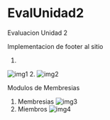 # EvalUnidad2
Evaluacion Unidad 2

Implementacion de footer al sitio

1.
![img1](https://github.com/maxhithub12/EvalUnidad2/assets/111249522/a9b9614c-33c4-4eed-a635-fa31ed928b71)
2.
![img2](https://github.com/maxhithub12/EvalUnidad2/assets/111249522/42045f32-d10f-4c89-ad13-49afb890f634)

Modulos de Membresias
1. Membresias
![img3](https://github.com/maxhithub12/EvalUnidad2/assets/111249522/5213b7eb-b8aa-439b-8848-8eeacb867e5e)
2. Miembros
![img4](https://github.com/maxhithub12/EvalUnidad2/assets/111249522/38dbe7a1-db6d-4521-b1af-d3f6418e4e70)

